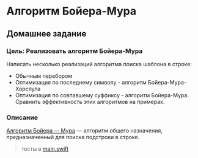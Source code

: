 # Алгоритм Бойера-Мура
## Домашнее задание

### Цель: Реализовать алгоритм Бойера-Мура

Написать несколько реализаций алгоритма поиска шаблона в строке:
- Обычным перебором
- Оптимизация по последнему символу - алгоритм Бойера-Мура-Хорспула
- Оптимизация по совпавшему суффиксу - алгоритм Бойера-Мура. Сравнить эффективность этих алгоритмов на примерах.

### Описание
[Алгоритм Бойера — Мура](https://ru.wikipedia.org/wiki/Алгоритм_Бойера_—_Мура) — алгоритм общего назначения, предназначенный для поиска подстроки в строке.

> тесты в [main.swift](https://github.com/c-villain/OTUS_algo/blob/main/HW12/BoyerMooreAlgo/main.swift)
